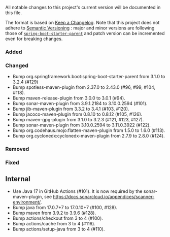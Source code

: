 All notable changes to this project's current version will be documented in this file.

The format is based on [Keep a Changelog](https://keepachangelog.com/en/1.0.0/). Note that
this project does not adhere to [Semantic Versioning](https://semver.org/spec/v2.0.0.html)
: major and minor versions are following those of
[`spring-boot-starter-parent`](https://spring.io/projects/spring-boot) and patch version
can be incremented even for breaking changes.

### Added

### Changed

- Bump org.springframework.boot:spring-boot-starter-parent from 3.1.0 to 3.2.4 (#129)
- Bump spotless-maven-plugin from 2.37.0 to 2.43.0 (#96, #99, #104, #118).
- Bump maven-release-plugin from 3.0.0 to 3.0.1 (#94).
- Bump sonar-maven-plugin from 3.9.1.2184 to 3.10.0.2594 (#101).
- Bump jib-maven-plugin from 3.3.2 to 3.4.1 (#103, #120).
- Bump jacoco-maven-plugin from 0.8.10 to 0.8.12 (#105, #126).
- Bump maven-gpg-plugin from 3.1.0 to 3.2.3 (#121, #123, #127).
- Bump sonar-maven-plugin from 3.10.0.2594 to 3.11.0.3922 (#122).
- Bump org.codehaus.mojo:flatten-maven-plugin from 1.5.0 to 1.6.0 (#113).
- Bump org.cyclonedx:cyclonedx-maven-plugin from 2.7.9 to 2.8.0 (#124).

### Removed

### Fixed

## Internal

- Use Java 17 in GitHub Actions (#101). It is now required by the sonar-maven-plugin, see
  https://docs.sonarcloud.io/appendices/scanner-environment/.
- Bump java from 17.0.7+7 to 17.0.10+7 (#100, #128).
- Bump maven from 3.9.2 to 3.9.6 (#128).
- Bump actions/checkout from 3 to 4 (#100).
- Bump actions/cache from 3 to 4 (#116).
- Bump actions/setup-java from 3 to 4 (#110).
